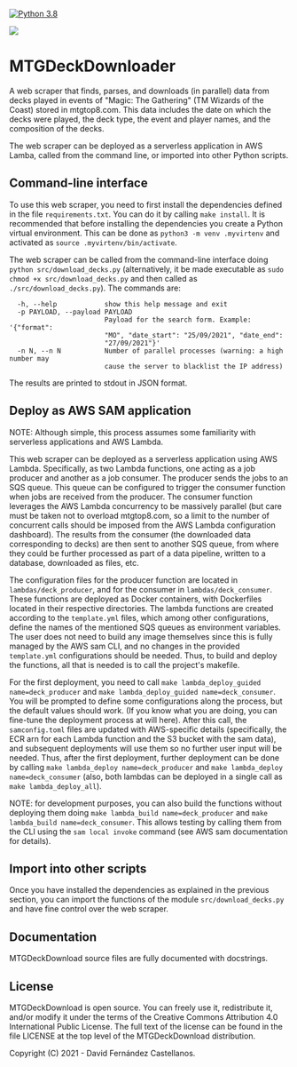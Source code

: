 [![Python 3.8](https://github.com/kastellane/MTGDeckDownloader/actions/workflows/CI.yml/badge.svg)](https://github.com/kastellane/MTGDeckDownloader/actions/workflows/CI.yml)

<a href="https://codeclimate.com/github/kastellane/MTGDeckDownloader/maintainability"><img src="https://api.codeclimate.com/v1/badges/832a2c0241bb36026c21/maintainability" /></a>

# MTGDeckDownloader

A web scraper that finds, parses, and downloads (in parallel) data from decks played in events of "Magic: The Gathering" (TM Wizards of the Coast) stored in mtgtop8.com. This data includes the date on which the decks were played, the deck type, the event and player names, and the composition of the decks.

The web scraper can be deployed as a serverless application in AWS Lamba, called from the command line, or imported into other Python scripts.

## Command-line interface

To use this web scraper, you need to first install the dependencies defined in the file `requirements.txt`. You can do it by calling `make install`. It is recommended that before installing the dependencies you create a Python virtual environment. This can be done as `python3 -m venv .myvirtenv` and activated as `source .myvirtenv/bin/activate`.

The web scraper can be called from the command-line interface doing `python src/download_decks.py` (alternatively, it be made executable as `sudo chmod +x src/download_decks.py` and then called as `./src/download_decks.py`). The commands are:

      -h, --help            show this help message and exit
      -p PAYLOAD, --payload PAYLOAD
                            Payload for the search form. Example: '{"format":
                            "MO", "date_start": "25/09/2021", "date_end":
                            "27/09/2021"}'
      -n N, --n N           Number of parallel processes (warning: a high number may
                            cause the server to blacklist the IP address)

The results are printed to stdout in JSON format.


## Deploy as AWS SAM application

NOTE: Although simple, this process assumes some familiarity with serverless applications and AWS Lambda. 

This web scraper can be deployed as a serverless application using AWS Lambda. Specifically, as two Lambda functions, one acting as a job producer and another as a job consumer. The producer sends the jobs to an SQS queue. This queue can be configured to trigger the consumer function when jobs are received from the producer. The consumer function leverages the AWS Lambda concurrency to be massively parallel (but care must be taken not to overload mtgtop8.com, so a limit to the number of concurrent calls should be imposed from the AWS Lambda configuration dashboard). The results from the consumer (the downloaded data corresponding to decks) are then sent to another SQS queue, from where they could be further processed as part of a data pipeline, written to a database, downloaded as files, etc.

The configuration files for the producer function are located in `lambdas/deck_producer`, and for the consumer in `lambdas/deck_consumer`. These functions are deployed as Docker containers, with Dockerfiles located in their respective directories. The lambda functions are created according to the `template.yml` files, which among other configurations, define the names of the mentioned SQS queues as environment variables. The user does not need to build any image themselves since this is fully managed by the AWS sam CLI, and no changes in the provided `template.yml` configurations should be needed. Thus, to build and deploy the functions, all that is needed is to call the project's makefile.

For the first deployment, you need to call `make lambda_deploy_guided name=deck_producer` and `make lambda_deploy_guided name=deck_consumer`. You will be prompted to define some configurations along the process, but the default values should work. (If you know what you are doing, you can fine-tune the deployment process at will here). After this call, the `samconfig.toml` files are updated with AWS-specific details (specifically, the ECR arn for each Lambda function and the S3 bucket with the sam data), and subsequent deployments will use them so no further user input will be needed. Thus, after the first deployment, further deployment can be done by calling `make lambda_deploy name=deck_producer` and `make lambda_deploy name=deck_consumer` (also, both lambdas can be deployed in a single call as `make lambda_deploy_all`).

NOTE: for development purposes, you can also build the functions without deploying them doing `make lambda_build name=deck_producer` and `make lambda_build name=deck_consumer`. This allows testing by calling them from the CLI using the `sam local invoke` command (see AWS sam documentation for details).


## Import into other scripts

Once you have installed the dependencies as explained in the previous section, you can import the functions of the module `src/download_decks.py` and have fine control over the web scraper.

## Documentation
MTGDeckDownload source files are fully documented with docstrings.


## License
MTGDeckDownload is open source. You can freely use it, redistribute it, and/or modify it
under the terms of the Creative Commons Attribution 4.0 International Public 
License. The full text of the license can be found in the file LICENSE at the top level of the MTGDeckDownload distribution.
 
Copyright (C) 2021  - David Fernández Castellanos.


   [author's website]: <https://www.davidfcastellanos.com/>
